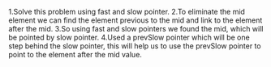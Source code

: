1.Solve this problem using fast and slow pointer.
2.To eliminate the mid element we can find the element previous to the mid and link to the element after the mid.
3.So using fast and slow pointers we found the mid, which will be pointed by slow pointer.
4.Used a prevSlow pointer which will be one step behind the slow pointer, this will help us to use the prevSlow pointer to point to the element after the mid value.